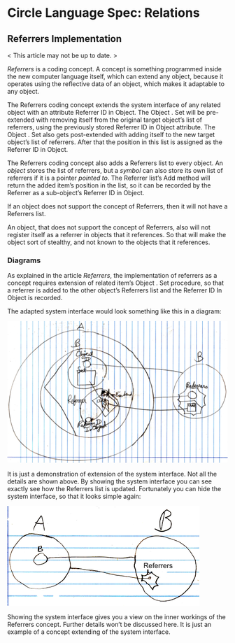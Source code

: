 ﻿Circle Language Spec: Relations
===============================

## **Referrers Implementation**
< This article may not be up to date. >

*Referrers* is a coding concept. A concept is something programmed inside the new computer language itself, which can extend any object, because it operates using the reflective data of an object, which makes it adaptable to any object.

The Referrers coding concept extends the system interface of any related object with an attribute Referrer ID in Object. The Object  .  Set will be pre-extended with removing itself from the original target object’s list of referrers, using the previously stored Referrer ID in Object  attribute. The Object  .  Set also gets post-extended with adding itself to the new target object’s list of referrers. After that the position in this list is assigned as the Referrer ID in Object.

The Referrers coding concept also adds a  Referrers  list to every object. An *object* stores the list of referrers, but a *symbol* can also store its own list of referrers if it is a pointer *pointed to*. The  Referrer  list’s  Add  method will return the added item’s position in the list, so it can be recorded by the  Referrer as a sub-object’s Referrer ID in Object.

If an object does not support the concept of Referrers, then it will not have a Referrers list.

An object, that does not support the concept of Referrers, also will not register itself as a referrer in objects that it references. So that will make the object sort of stealthy, and not known to the objects that it references.
### **Diagrams**
As explained in the article *Referrers*, the implementation of referrers as a concept requires extension of related item’s  Object  .  Set  procedure, so that a referrer is added to the other object’s Referrers list and the  Referrer ID In Object  is recorded.

The adapted system interface would look something like this in a diagram:

![](images/2.%20Referrers%20Implementation.001.png)

It is just a demonstration of extension of the system interface. Not all the details are shown above. By showing the system interface you can see exactly see how the Referrers list is updated. Fortunately you can hide the system interface, so that it looks simple again:

![](images/2.%20Referrers%20Implementation.002.png)

Showing the system interface gives you a view on the inner workings of the Referrers concept. Further details won’t be discussed here. It is just an example of a concept extending of the system interface.

